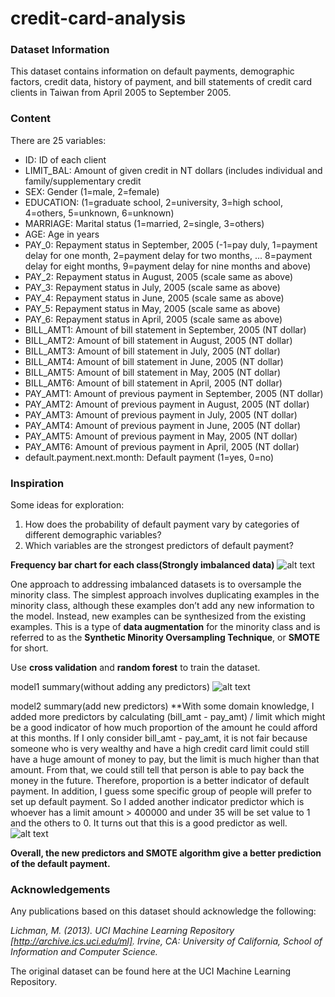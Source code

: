 # credit-card-analysis

### Dataset Information
This dataset contains information on default payments, demographic factors, credit data, history of payment, and bill statements of credit card clients in Taiwan from April 2005 to September 2005.

### Content
There are 25 variables:

- ID: ID of each client
- LIMIT_BAL: Amount of given credit in NT dollars (includes individual and family/supplementary credit
- SEX: Gender (1=male, 2=female)
- EDUCATION: (1=graduate school, 2=university, 3=high school, 4=others, 5=unknown, 6=unknown)
- MARRIAGE: Marital status (1=married, 2=single, 3=others)
- AGE: Age in years
- PAY_0: Repayment status in September, 2005 (-1=pay duly, 1=payment delay for one month, 2=payment delay for two months, ... 8=payment delay for eight months, 9=payment delay for nine months and above)
- PAY_2: Repayment status in August, 2005 (scale same as above)
- PAY_3: Repayment status in July, 2005 (scale same as above)
- PAY_4: Repayment status in June, 2005 (scale same as above)
- PAY_5: Repayment status in May, 2005 (scale same as above)
- PAY_6: Repayment status in April, 2005 (scale same as above)
- BILL_AMT1: Amount of bill statement in September, 2005 (NT dollar)
- BILL_AMT2: Amount of bill statement in August, 2005 (NT dollar)
- BILL_AMT3: Amount of bill statement in July, 2005 (NT dollar)
- BILL_AMT4: Amount of bill statement in June, 2005 (NT dollar)
- BILL_AMT5: Amount of bill statement in May, 2005 (NT dollar)
- BILL_AMT6: Amount of bill statement in April, 2005 (NT dollar)
- PAY_AMT1: Amount of previous payment in September, 2005 (NT dollar)
- PAY_AMT2: Amount of previous payment in August, 2005 (NT dollar)
- PAY_AMT3: Amount of previous payment in July, 2005 (NT dollar)
- PAY_AMT4: Amount of previous payment in June, 2005 (NT dollar)
- PAY_AMT5: Amount of previous payment in May, 2005 (NT dollar)
- PAY_AMT6: Amount of previous payment in April, 2005 (NT dollar)
- default.payment.next.month: Default payment (1=yes, 0=no)

### Inspiration
Some ideas for exploration:
1. How does the probability of default payment vary by categories of different demographic variables?
2. Which variables are the strongest predictors of default payment?

**Frequency bar chart for each class(Strongly imbalanced data)**
![alt text](https://raw.githubusercontent.com/Jeremyzzzz/credit-card-analysis/master/barcharts.png)

One approach to addressing imbalanced datasets is to oversample the minority class. The simplest approach involves duplicating examples in the minority class, although these examples don’t add any new information to the model. Instead, new examples can be synthesized from the existing examples. This is a type of **data augmentation** for the minority class and is referred to as the **Synthetic Minority Oversampling Technique**, or **SMOTE** for short.

Use **cross validation** and **random forest** to train the dataset.

model1 summary(without adding any predictors)
![alt text](https://raw.githubusercontent.com/Jeremyzzzz/credit-card-analysis/master/model1.png)

model2 summary(add new predictors)
**With some domain knowledge, I added more predictors by calculating (bill_amt - pay_amt) / limit which might be a good indicator of how much proportion of the amount he could afford at this months. If I only consider bill_amt - pay_amt, it is not fair because someone who is very wealthy and have a high credit card limit could still have a huge amount of money to pay, but the limit is much higher than that amount. From that, we could still tell that person is able to pay back the money in the future. Therefore, proportion is a better indicator of default payment. In addition, I guess some specific group of people will prefer to set up default payment. So I added another indicator predictor which is whoever has a limit amount > 400000 and under 35 will be set value to 1 and the others to 0. It turns out that this is a good predictor as well.
![alt text](https://raw.githubusercontent.com/Jeremyzzzz/credit-card-analysis/master/model2.png)

**Overall, the new predictors and SMOTE algorithm give a better prediction of the default payment.**

### Acknowledgements
Any publications based on this dataset should acknowledge the following:

*Lichman, M. (2013). UCI Machine Learning Repository [http://archive.ics.uci.edu/ml]. Irvine, CA: University of California, School of Information and Computer Science.*

The original dataset can be found here at the UCI Machine Learning Repository.
